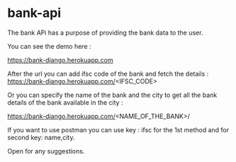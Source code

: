 # bank-api

The bank APi has a purpose of providing the bank data to the user.

You can see the demo here :

https://bank-django.herokuapp.com
  
After the url you can add ifsc code of the bank and fetch the details : https://bank-django.herokuapp.com/<IFSC_CODE>

Or you can specify the name of the bank and the city to get all the bank details of the bank available in the city :

https://bank-django.herokuapp.com/<NAME_OF_THE_BANK>/<CITY>
  
If you want to use postman you can use key : ifsc for the 1st method and for second key: name,city.

Open for any suggestions.

